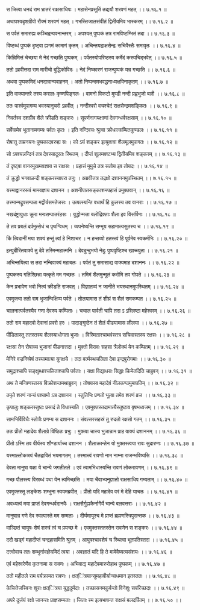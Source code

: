 स जित्वा धनदं राम भ्रातरं राक्षसाधिपः ।
महासेनप्रसूतिं तद्ययौ शरवणं महत् ।। ७.१६.१ ॥

अथापश्यदृशग्रीवो रौक्मं शरवणं महत् ।
गभस्तिजालसंवीतं द्वितीयमिव भास्करम् ।। ७.१६.२ ॥

स पर्वतं समारुह्य कञ्चिद्रम्यवनान्तरम् ।
अपश्यत् पुष्पकं तत्र रामविष्टम्भितं तदा ।। ७.१६.३ ॥

विष्टब्धं पुष्पकं दृष्ट्वा ह्यगमं कामागं कृतम् ।
अचिन्तयद्राक्षसेन्द्रः सचिवैस्तैः समावृतः ।। ७.१६.४ ॥

किन्निमित्तं चेच्छया मे नेदं गच्छति पुष्पकम् ।
पर्वतस्योपरिष्ठस्य कर्मेदं कस्यचिद्भवेत् ।। ७.१६.५ ॥

ततो ऽब्रवीत्तदा राम मारीचो बुद्धिकोविदः ।
नेदं निष्कारणं राजन्पुष्पकं यन्न गच्छति ।। ७.१६.६ ॥

अथवा पुष्पकमिदं धनदान्नान्यवाहनम् ।
अतो निष्पन्दमभवद्धनाध्यक्षविनाकृतम् ।। ७.१६.७ ॥

इति वाक्यान्तरे तस्य करालः कृष्णपिङ्गलः ।
वामनो विकटो मुण्डी नन्दी प्रह्वभुजो बली ।। ७.१६.८ ॥

ततः पार्श्वमुपागम्य भवस्यानुचरो ऽब्रवीत् ।
नन्दीश्वरो वचश्चेदं राक्षसेन्द्रमशङ्कितः ।। ७.१६.९ ॥

निवर्तस्व दशग्रीव शैले क्रीडति शङ्करः ।
सुपर्णनागयक्षाणां देवगन्धर्वरक्षसाम् ।। ७.१६.१० ॥

सर्वेषामेव भूतानामगम्यः पर्वतः कृतः ।
इति नन्दिवचः श्रुत्वा क्रोधात्कम्पितकुण्डलः ।। ७.१६.११ ॥

रोषात्तु ताम्रनयनः पुष्पकादवरुह्य सः ।
को ऽयं शङ्कर इत्युक्त्वा शैलमूलमुपागतः ।। ७.१६.१२ ॥

सो ऽपश्यन्नन्दिनं तत्र देवस्यादूरतः स्थितम् ।
दीप्तं शूलमवष्टभ्य द्वितीयमिव शङ्करम् ।। ७.१६.१३ ॥

तं दृष्ट्वा वानरमुखमवज्ञाय स राक्षसः ।
प्रहासं मुमुचे तत्र सतोय इव तोयदः ।। ७.१६.१४ ॥

तं क्रुद्धो भगवान्नन्दी शङ्करस्यापरा तनुः ।
अब्रवीत्तत्र तद्रक्षो दशाननमुपस्थितम् ।। ७.१६.१५ ॥

यस्माद्वानररूपं मामवज्ञाय दशानन ।
अशनीपातसङ्काशमपहासं प्रमुक्तवान् ।। ७.१६.१६ ॥

तस्मान्मद्रूपसम्पन्ना मद्वीर्यसमतेजसः ।
उत्पत्स्यन्ति वधार्थं हि कुलस्य तव वानराः ।। ७.१६.१७ ॥

नखदंष्ट्रायुधाः क्रूरा मनःसम्पातरंहसः ।
युद्धोन्मत्ता बलोद्रिक्ताः शैला इव विसर्पिणः ।। ७.१६.१८ ॥

ते तव प्रबलं दर्पमुत्सेधं च पृथग्विधम् ।
व्यपनेष्यन्ति सम्भूय सहामात्यसुतस्य च ।। ७.१६.१९ ॥

किं त्विदानीं मया शक्यं हन्तुं त्वां हे निशाचर ।
न हन्तव्यो हतस्त्वं हि पूर्वमेव स्वकर्मभिः ।। ७.१६.२० ॥

इत्युदीरितवाक्ये तु देवे तस्मिन्महात्मनि ।
देवदुन्दुभयो नेदुः पुष्पवृष्टिश्च खाच्च्युता ।। ७.१६.२१ ॥

अचिन्तयित्वा स तदा नन्दिवाक्यं महाबलः ।
पर्वतं तु समासाद्य वाक्यमाह दशाननः ।। ७.१६.२२ ॥

पुष्पकस्य गतिश्छिन्ना यत्कृते मम गच्छतः ।
तमिमं शैलमुन्मूलं करोमि तव गोपते ।। ७.१६.२३ ॥

केन प्रभावेण भवो नित्यं क्रीडति राजवत् ।
विज्ञातव्यं न जानीते भयस्थानमुपस्थितम् ।। ७.१६.२४ ॥

एवमुक्त्वा ततो राम भुजान्विक्षिप्य पर्वते ।
तोलयामास तं शीघ्रं स शैलं समकम्पत ।। ७.१६.२५ ॥

चालनात्पर्वतस्यैव गणा देवस्य कम्पिताः ।
चचाल पार्वती चापि तदा ऽ ऽश्लिष्टा महेश्वरम् ।। ७.१६.२६ ॥

ततो राम महादवो देवानां प्रवरो हरः ।
पादाङ्गुष्ठेन तं शैलं पीडयामास लीलया ।। ७.१६.२७ ॥

पीडितास्तु ततस्तस्य शैलस्याधोगता भुजाः ।
विस्मिताश्चाभवंस्तत्र सचिवास्तस्य रक्षसः ।। ७.१६.२८ ॥

रक्षसा तेन रोषाच्च भुजानां पीडनात्तदा ।
मुक्तो विरावः सहसा त्रैलोक्यं येन कम्पितम् ।। ७.१६.२९ ॥

मेनिरे वज्रनिष्पेषं तस्यामात्या युगक्षये ।
तदा वर्त्मस्थचलिता देवा इन्द्रपुरोगमाः ।। ७.१६.३० ॥

समुद्राश्चापि सङ्क्षुब्धाश्चलिताश्चापि पर्वताः ।
यक्षा विद्याधराः सिद्धाः किमेतदिति चाब्रुवन् ।। ७.१६.३१ ॥

अथ ते मन्त्रिणस्तस्य विक्रोशन्तमथाब्रुवन् ।
तोषयस्व महादेवं नीलकण्ठमुमापतिम् ।। ७.१६.३२ ॥

तमृते शरणं नान्यं पश्यामो ऽत्र दशानन ।
स्तुतिभिः प्रणतो भूत्वा तमेव शरणं व्रज ।। ७.१६.३३ ॥

कृपालुः शङ्करस्तुष्टः प्रसादं ते विधास्यति ।
एवमुक्तस्तदामात्यैस्तुष्टाव वृषभध्वजम् ।। ७.१६.३४ ॥

सामभिर्विविधैः स्तोत्रैः प्रणम्य स दशाननः ।
संवत्सरसहस्रं तु रुदतो रक्षसो गतम् ।। ७.१६.३५ ॥

ततः प्रीतो महादेवः शैलाग्रे विष्ठितः प्रभुः ।
मुक्त्वा चास्य भुजान्राम प्राह वाक्यं दशाननम् ।। ७.१६.३६ ॥

प्रीतो ऽस्मि तव वीर्यस्य शौण्डार्याच्च दशानन ।
शैलाक्रान्तेन यो मुक्तस्त्वया रावः सुदारुणः ।। ७.१६.३७ ॥

यस्माल्लोकत्रयं चैतद्रावितं भयमागतम् ।
तस्मात्त्वं रावणो नाम नाम्ना राजन्भविष्यसि ।। ७.१६.३८ ॥

देवता मानुषा यक्षा ये चान्ये जगतीतले ।
एवं त्वामभिधास्यन्ति रावणं लोकरावणम् ।। ७.१६.३९ ॥

गच्छ पौलस्त्य विस्रब्धं पथा येन त्वमिच्छसि ।
मया चैवाभ्यनुज्ञातो राक्षसाधिप गम्यताम् ।। ७.१६.४० ॥

एवमुक्तस्तु लङ्केशः शम्भुना स्वयमब्रवीत् ।
प्रीतो यदि महादेव वरं मे देहि याचतः ।। ७.१६.४१ ॥

अवध्यत्वं मया प्राप्तं देवगन्धर्वदानवैः ।
राक्षसैर्गुह्यकैर्नागैर्ये चान्ये बलवत्तराः ।। ७.१६.४२ ॥

मानुषान्न गणे देव स्वल्पास्ते मम सम्मताः ।
दीर्घमायुश्च मे प्राप्तं ब्रह्मणस्त्रिपुरान्तक ।। ७.१६.४३ ॥

वाञ्छितं चायुषः शेषं शस्त्रं त्वं च प्रयच्छ मे ।
एवमुक्तस्ततस्तेन रावणेन स शङ्करः ।। ७.१६.४४ ॥

ददौ खड्गं महादीप्तं चन्द्रहासमिति श्रुतम् ।
आयुषश्चावशेषं च स्थित्वा भूतपतिस्तदा ।। ७.१६.४५ ॥

दत्त्वोवाच ततः शम्भुर्नावज्ञेयमिदं त्वया ।
अवज्ञातं यदि हि ते मामेवैष्यत्यसंशयः ।। ७.१६.४६ ॥

एवं महेश्वरेणैव कृतनामा स रावणः ।
अभिवाद्य महादेवमारुरोहाथ पुष्पकम् ।। ७.१६.४७ ॥

ततो महीतले राम पर्यक्रामत रावणः ।
क्षत्ऺित्रयान्सुमहावीर्यान्बाधमान इतस्ततः ।। ७.१६.४८ ॥

केचित्तेजस्विनः शूराः क्षत्ऺित्रया युद्धदुर्मदाः ।
तच्छासनमकुर्वन्तो विनेशुः सपरिच्छदाः ।। ७.१६.४९ ॥

अपरे दुर्जयं रक्षो जानन्तः प्राज्ञसम्मताः ।
जिताः स्म इत्यभाषन्त राक्षसं बलदर्पितम् ।। ७.१६.५० ।।


